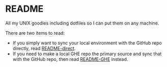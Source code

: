 # README
All my UNIX goodies including dotfiles so I can put them on any machine.

There are two items to read:

* If you simply want to sync your local environment with the GitHub repo
  directly, read [README-direct](README-direct.md).
* If you need to make a local GHE repo the primary source and sync that with
  the GitHub repo, then read [README-GHE](README-GHE.md) instead.
